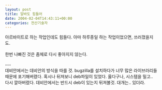```yaml
---
layout: post
title: 알바도 힘들어
date: 2004-02-04T14:43:11+00:00
categories: 전산기술자
---
```

아르바이트로 하는 작업인데도 힘들다. 아마 하루종일 하는 작업이었으면, 쓰러졌을지도.<br /><br />한번 나빠진 것은 좀체로 다시 좋아지지 않는다.<br /><br />---<br />데비안에서는 데비안의 방식을 따를 것. bugzilla를 설치하다가 너무 많은 라이브러리들 때문에 포기해버렸다. 혹시나 뒤져보니 deb파일이 있었다. 옳다구나, 시스템을 밀고.. 다시 깔아버렸다. 데비안에서는 반드시 deb이 있는지 뒤져볼것. 대개는.. 있더라.
